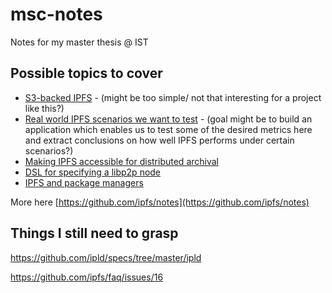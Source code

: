 # msc-notes
Notes for my master thesis @ IST

## Possible topics to cover

* [S3-backed IPFS](https://github.com/ipfs/notes/issues/214) - (might be too simple/ not that interesting for a project like this?)
* [Real world IPFS scenarios we want to test](https://github.com/ipfs/notes/issues/211) - (goal might be to build an application which enables us to test some of the desired metrics here and extract conclusions on how well IPFS performs under certain scenarios?)
* [Making IPFS accessible for distributed archival](https://github.com/ipfs/notes/issues/210)
* [DSL for specifying a libp2p node](https://github.com/ipfs/notes/issues/209)
* [IPFS and package managers](https://github.com/ipfs/notes/issues/171)

More here [https://github.com/ipfs/notes](https://github.com/ipfs/notes)

## Things I still need to grasp

https://github.com/ipld/specs/tree/master/ipld

https://github.com/ipfs/faq/issues/16
